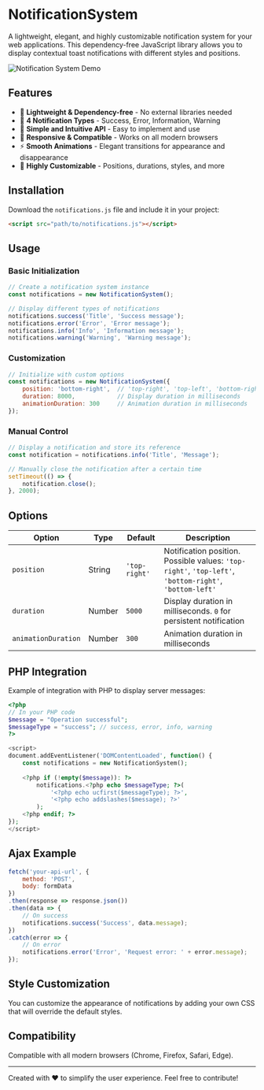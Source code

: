 # NotificationSystem

A lightweight, elegant, and highly customizable notification system for your web applications. This dependency-free JavaScript library allows you to display contextual toast notifications with different styles and positions.

![Notification System Demo](demo-screenshot.jpg)

## Features

- 🚀 **Lightweight & Dependency-free** - No external libraries needed
- 🎨 **4 Notification Types** - Success, Error, Information, Warning
- 🧩 **Simple and Intuitive API** - Easy to implement and use
- 📱 **Responsive & Compatible** - Works on all modern browsers
- ⚡ **Smooth Animations** - Elegant transitions for appearance and disappearance
- 🔧 **Highly Customizable** - Positions, durations, styles, and more

## Installation

Download the `notifications.js` file and include it in your project:

```html
<script src="path/to/notifications.js"></script>
```

## Usage

### Basic Initialization

```javascript
// Create a notification system instance
const notifications = new NotificationSystem();

// Display different types of notifications
notifications.success('Title', 'Success message');
notifications.error('Error', 'Error message');
notifications.info('Info', 'Information message');
notifications.warning('Warning', 'Warning message');
```

### Customization

```javascript
// Initialize with custom options
const notifications = new NotificationSystem({
    position: 'bottom-right',  // 'top-right', 'top-left', 'bottom-right', 'bottom-left'
    duration: 8000,            // Display duration in milliseconds
    animationDuration: 300     // Animation duration in milliseconds
});
```

### Manual Control

```javascript
// Display a notification and store its reference
const notification = notifications.info('Title', 'Message');

// Manually close the notification after a certain time
setTimeout(() => {
    notification.close();
}, 2000);
```

## Options

| Option | Type | Default | Description |
|--------|------|------------|-------------|
| `position` | String | `'top-right'` | Notification position. Possible values: `'top-right'`, `'top-left'`, `'bottom-right'`, `'bottom-left'` |
| `duration` | Number | `5000` | Display duration in milliseconds. `0` for persistent notification |
| `animationDuration` | Number | `300` | Animation duration in milliseconds |

## PHP Integration

Example of integration with PHP to display server messages:

```php
<?php
// In your PHP code
$message = "Operation successful";
$messageType = "success"; // success, error, info, warning
?>

<script>
document.addEventListener('DOMContentLoaded', function() {
    const notifications = new NotificationSystem();
    
    <?php if (!empty($message)): ?>
        notifications.<?php echo $messageType; ?>(
            '<?php echo ucfirst($messageType); ?>', 
            '<?php echo addslashes($message); ?>'
        );
    <?php endif; ?>
});
</script>
```

## Ajax Example

```javascript
fetch('your-api-url', {
    method: 'POST',
    body: formData
})
.then(response => response.json())
.then(data => {
    // On success
    notifications.success('Success', data.message);
})
.catch(error => {
    // On error
    notifications.error('Error', 'Request error: ' + error.message);
});
```

## Style Customization

You can customize the appearance of notifications by adding your own CSS that will override the default styles.

## Compatibility

Compatible with all modern browsers (Chrome, Firefox, Safari, Edge).

---

Created with ❤️ to simplify the user experience. Feel free to contribute!